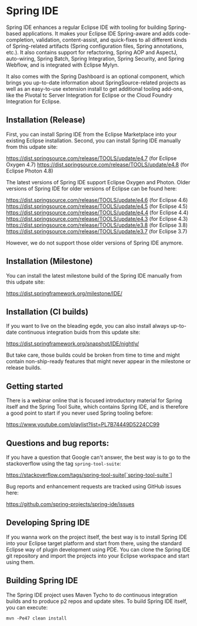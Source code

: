# Spring IDE 

  Spring IDE enhances a regular Eclipse IDE with tooling for building Spring-based applications.
  It makes your Eclipse IDE Spring-aware and adds code-completion, validation, content-assist,
  and quick-fixes to all different kinds of Spring-related artifacts (Spring configuration files,
  Spring annotations, etc.). It also contains support for refactoring, Spring AOP and AspectJ,
  auto-wiring, Spring Batch, Spring Integration, Spring Security, and Spring Webflow, and is
  integrated with Eclipse Mylyn.

  It also comes with the Spring Dashboard is an optional component, which brings you
  up-to-date information about SpringSource-related projects as well as an easy-to-use extension
  install to get additional tooling add-ons, like the Pivotal tc Server Integration for
  Eclipse or the Cloud Foundry Integration for Eclipse.

## Installation (Release)

  First, you can install Spring IDE from the Eclipse Marketplace into your existing Eclipse installation.
  Second, you can install Spring IDE manually from this udpate site:

  https://dist.springsource.com/release/TOOLS/update/e4.7 (for Eclipse Oxygen 4.7)
  https://dist.springsource.com/release/TOOLS/update/e4.8 (for Eclipse Photon 4.8)
  
  The latest versions of Spring IDE support Eclipse Oxygen and Photon. Older versions of Spring IDE
  for older versions of Eclipse can be found here:
  
  https://dist.springsource.com/release/TOOLS/update/e4.6 (for Eclipse 4.6)
  https://dist.springsource.com/release/TOOLS/update/e4.5 (for Eclipse 4.5)
  https://dist.springsource.com/release/TOOLS/update/e4.4 (for Eclipse 4.4)
  https://dist.springsource.com/release/TOOLS/update/e4.3 (for Eclipse 4.3)
  https://dist.springsource.com/release/TOOLS/update/e3.8 (for Eclipse 3.8)
  https://dist.springsource.com/release/TOOLS/update/e3.7 (for Eclipse 3.7)
  
  However, we do not support those older versions of Spring IDE anymore.

## Installation (Milestone)

  You can install the latest milestone build of the Spring IDE manually from this udpate site:

  https://dist.springframework.org/milestone/IDE/

## Installation (CI builds)

  If you want to live on the bleading egde, you can also install always up-to-date continuous
  integration buids from this update site:

  https://dist.springframework.org/snapshot/IDE/nightly/

  But take care, those builds could be broken from time to time and might contain non-ship-ready
  features that might never appear in the milestone or release builds.

## Getting started

  There is a webinar online that is focused introductory material for Spring itself and the
  Spring Tool Suite, which contains Spring IDE, and is therefore a good point to start
  if you never used Spring tooling before:

  https://www.youtube.com/playlist?list=PL7B74449D5224CC99

## Questions and bug reports:

  If you have a question that Google can't answer, the best way is to go to the stackoverflow
  using the tag `spring-tool-suite`:

  https://stackoverflow.com/tags/spring-tool-suite[`spring-tool-suite`]
  
  Bug reports and enhancement requests are tracked using GitHub issues here:
  
  https://github.com/spring-projects/spring-ide/issues

## Developing Spring IDE

  If you wanna work on the project itself, the best way is to install Spring IDE into your Eclipse
  target platform and start from there, using the standard Eclipse way of plugin development using PDE.
  You can clone the Spring IDE git repository and import the projects into your Eclipse workspace
  and start using them. 

## Building Spring IDE
  
  The Spring IDE project uses Maven Tycho to do continuous integration builds and to produce
  p2 repos and update sites. To build Spring IDE itself, you can execute:

  `mvn -Pe47 clean install`

